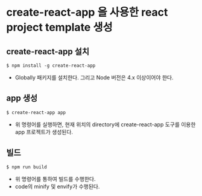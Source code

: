 # create-react-app 을 사용한 react project template 생성

## create-react-app 설치
~~~
$ npm install -g create-react-app
~~~
 - Globally 패키지를 설치한다. 그리고 Node 버전은 4.x 이상이어야 한다.


## app 생성
~~~
$ create-react-app app
~~~
- 위 명령어를 실행하면, 현재 위치의 directory에 create-react-app 도구를 이용한 app 프로젝트가 생성된다. 

## 빌드
~~~
$ npm run build
~~~
- 위 명령어를 통하여 빌드를 수행한다. 
- code의 minify 및 envify가 수행된다.